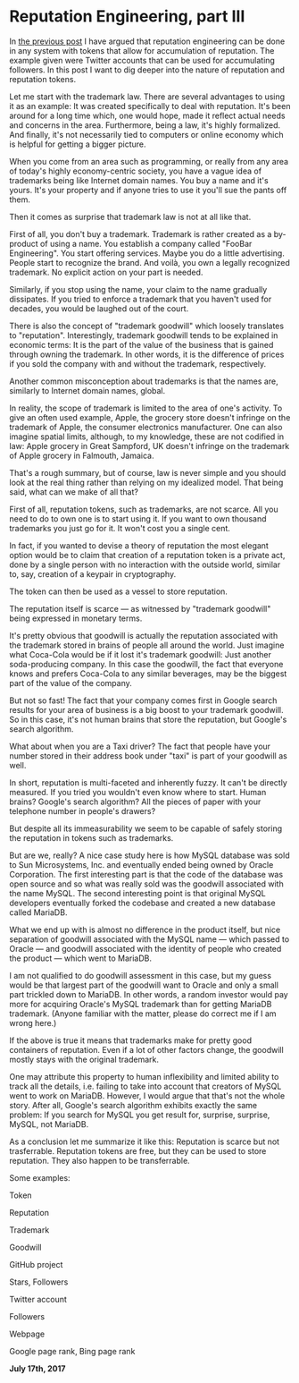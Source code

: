 # Reputation Engineering, part III



In [the previous post](http://250bpm.com/blog:94) I have argued that reputation engineering can be done in any system with tokens that allow for accumulation of reputation. The example given were Twitter accounts that can be used for accumulating followers. In this post I want to dig deeper into the nature of reputation and reputation tokens.

Let me start with the trademark law. There are several advantages to using it as an example: It was created specifically to deal with reputation. It's been around for a long time which, one would hope, made it reflect actual needs and concerns in the area. Furthermore, being a law, it's highly formalized. And finally, it's not necessarily tied to computers or online economy which is helpful for getting a bigger picture.

When you come from an area such as programming, or really from any area of today's highly economy-centric society, you have a vague idea of trademarks being like Internet domain names. You buy a name and it's yours. It's your property and if anyone tries to use it you'll sue the pants off them.

Then it comes as surprise that trademark law is not at all like that.

First of all, you don't buy a trademark. Trademark is rather created as a by-product of using a name. You establish a company called "FooBar Engineering". You start offering services. Maybe you do a little advertising. People start to recognize the brand. And voilà, you own a legally recognized trademark. No explicit action on your part is needed.

Similarly, if you stop using the name, your claim to the name gradually dissipates. If you tried to enforce a trademark that you haven't used for decades, you would be laughed out of the court.

There is also the concept of "trademark goodwill" which loosely translates to "reputation". Interestingly, trademark goodwill tends to be explained in economic terms: It is the part of the value of the business that is gained through owning the trademark. In other words, it is the difference of prices if you sold the company with and without the trademark, respectively.

Another common misconception about trademarks is that the names are, similarly to Internet domain names, global.

In reality, the scope of trademark is limited to the area of one's activity. To give an often used example, Apple, the grocery store doesn't infringe on the trademark of Apple, the consumer electronics manufacturer. One can also imagine spatial limits, although, to my knowledge, these are not codified in law: Apple grocery in Great Sampford, UK doesn't infringe on the trademark of Apple grocery in Falmouth, Jamaica.

That's a rough summary, but of course, law is never simple and you should look at the real thing rather than relying on my idealized model. That being said, what can we make of all that?

First of all, reputation tokens, such as trademarks, are not scarce. All you need to do to own one is to start using it. If you want to own thousand trademarks you just go for it. It won't cost you a single cent.

In fact, if you wanted to devise a theory of reputation the most elegant option would be to claim that creation of a reputation token is a private act, done by a single person with no interaction with the outside world, similar to, say, creation of a keypair in cryptography.

The token can then be used as a vessel to store reputation.

The reputation itself is scarce — as witnessed by "trademark goodwill" being expressed in monetary terms.

It's pretty obvious that goodwill is actually the reputation associated with the trademark stored in brains of people all around the world. Just imagine what Coca-Cola would be if it lost it's trademark goodwill: Just another soda-producing company. In this case the goodwill, the fact that everyone knows and prefers Coca-Cola to any similar beverages, may be the biggest part of the value of the company.

But not so fast! The fact that your company comes first in Google search results for your area of business is a big boost to your trademark goodwill. So in this case, it's not human brains that store the reputation, but Google's search algorithm.

What about when you are a Taxi driver? The fact that people have your number stored in their address book under "taxi" is part of your goodwill as well.

In short, reputation is multi-faceted and inherently fuzzy. It can't be directly measured. If you tried you wouldn't even know where to start. Human brains? Google's search algorithm? All the pieces of paper with your telephone number in people's drawers?

But despite all its immeasurability we seem to be capable of safely storing the reputation in tokens such as trademarks.

But are we, really? A nice case study here is how MySQL database was sold to Sun Microsystems, Inc. and eventually ended being owned by Oracle Corporation. The first interesting part is that the code of the database was open source and so what was really sold was the goodwill associated with the name MySQL. The second interesting point is that original MySQL developers eventually forked the codebase and created a new database called MariaDB.

What we end up with is almost no difference in the product itself, but nice separation of goodwill associated with the MySQL name — which passed to Oracle — and goodwill associated with the identity of people who created the product — which went to MariaDB.

I am not qualified to do goodwill assessment in this case, but my guess would be that largest part of the goodwill want to Oracle and only a small part trickled down to MariaDB. In other words, a random investor would pay more for acquiring Oracle's MySQL trademark than for getting MariaDB trademark. (Anyone familiar with the matter, please do correct me if I am wrong here.)

If the above is true it means that trademarks make for pretty good containers of reputation. Even if a lot of other factors change, the goodwill mostly stays with the original trademark.

One may attribute this property to human inflexibility and limited ability to track all the details, i.e. failing to take into account that creators of MySQL went to work on MariaDB. However, I would argue that that's not the whole story. After all, Google's search algorithm exhibits exactly the same problem: If you search for MySQL you get result for, surprise, surprise, MySQL, not MariaDB.

As a conclusion let me summarize it like this: Reputation is scarce but not trasferrable. Reputation tokens are free, but they can be used to store reputation. They also happen to be transferrable.

Some examples:

Token

Reputation

Trademark

Goodwill

GitHub project

Stars, Followers

Twitter account

Followers

Webpage

Google page rank, Bing page rank

**July 17th, 2017**